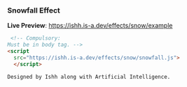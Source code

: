 ### Snowfall Effect 
**Live Preview**: https://ishh.is-a.dev/effects/snow/example
```html
 <!-- Compulsory:
Must be in body tag. -->
<script
  src="https://ishh.is-a.dev/effects/snow/snowfall.js">
  </script>
```

`Designed by Ishh along with Artificial Intelligence.`

